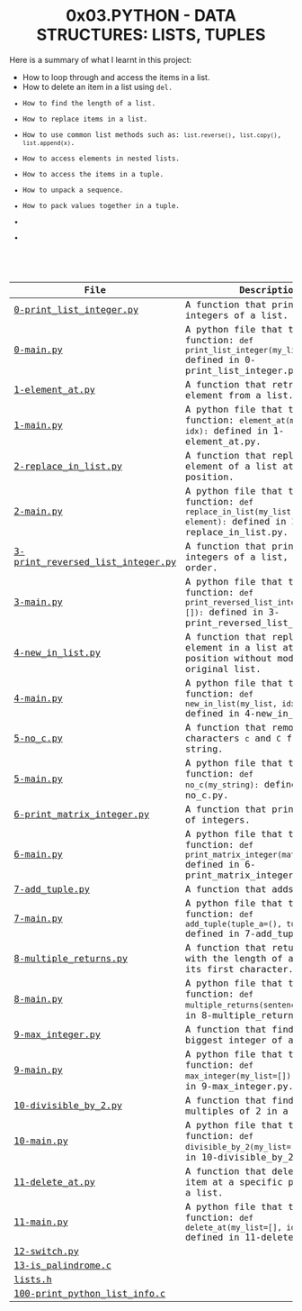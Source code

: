 <h1 align="center" id="top">0x03.PYTHON - DATA STRUCTURES: LISTS, TUPLES</h1>
Here is a summary of what I learnt in this project: 
<ul>
<li>How to loop through and access the items in a list.</li>
<li>How to delete an item in a list using <code>del</>. </li>
<li>How to find the length of a list.</li>
<li>How to replace items in a list.</li>
<li>How to use common list methods such as: <code>list.reverse()</code>, <code>list.copy()</code>, <code>list.append(x)</code>.</li>
<li>How to access elements in nested lists.</li>
<li>How to access the items in a tuple.</li>
<li>How to unpack a sequence.</li>
<li>How to pack values together in a tuple.</li>
<li></li>
<li></li>
</ul>

|File|Description|
|--|--|
|[0-print_list_integer.py](https://github.com/GM-Samuelstein/alx-higher_level_programming/blob/master/0x03-python-data_structures/0-print_list_integer.py)|A function that prints all integers of a list.|
|[0-main.py](https://github.com/GM-Samuelstein/alx-higher_level_programming/blob/master/0x03-python-data_structures/0-main.py)|A python file that tests the function: <code>def print_list_integer(my_list=[]):</code> defined in 0-print_list_integer.py.|
|[1-element_at.py](https://github.com/GM-Samuelstein/alx-higher_level_programming/blob/master/0x03-python-data_structures/1-element_at.py)|A function that retrieves an element from a list.|
|[1-main.py](https://github.com/GM-Samuelstein/alx-higher_level_programming/blob/master/0x03-python-data_structures/1-main.py)|A python file that tests the function: <code>element_at(my_list, idx):</code> defined in 1-element_at.py.|
|[2-replace_in_list.py](https://github.com/GM-Samuelstein/alx-higher_level_programming/blob/master/0x03-python-data_structures/2-replace_in_list.py)|A function that replaces an element of a list at a specific position.|
|[2-main.py](https://github.com/GM-Samuelstein/alx-higher_level_programming/blob/master/0x03-python-data_structures/2-main.py)|A python file that tests the function: <code>def replace_in_list(my_list, idx, element):</code> defined in 2-replace_in_list.py.|
|[3-print_reversed_list_integer.py](https://github.com/GM-Samuelstein/alx-higher_level_programming/blob/master/0x03-python-data_structures/3-print_reversed_list_integer.py)|A function that prints all integers of a list, in reverse order.|
|[3-main.py](https://github.com/GM-Samuelstein/alx-higher_level_programming/blob/master/0x03-python-data_structures/3-main.py)|A python file that tests the function: <code>def print_reversed_list_integer(my_list=[]):</code> defined in 3-print_reversed_list_integer.py.|
|[4-new_in_list.py](https://github.com/GM-Samuelstein/alx-higher_level_programming/blob/master/0x03-python-data_structures/4-new_in_list.py)|A function that replaces an element in a list at a specific position without modifying the original list.|
|[4-main.py](https://github.com/GM-Samuelstein/alx-higher_level_programming/blob/master/0x03-python-data_structures/4-main.py)|A python file that tests the function: <code>def new_in_list(my_list, idx, element):</code> defined in 4-new_in_list.py.|
|[5-no_c.py](https://github.com/GM-Samuelstein/alx-higher_level_programming/blob/master/0x03-python-data_structures/5-no_c.py)|A function that removes all characters <code>c</code> and <code>C</code> from a string.|
|[5-main.py](https://github.com/GM-Samuelstein/alx-higher_level_programming/blob/master/0x03-python-data_structures/5-main.py)|A python file that tests the function: <code>def no_c(my_string):</code> defined in 5-no_c.py.|
|[6-print_matrix_integer.py](https://github.com/GM-Samuelstein/alx-higher_level_programming/blob/master/0x03-python-data_structures/6-print_matrix_integer.py)|A function that prints a matrix of integers.|
|[6-main.py](https://github.com/GM-Samuelstein/alx-higher_level_programming/blob/master/0x03-python-data_structures/6-main.py)|A python file that tests the function: <code>def print_matrix_integer(matrix=[[]]):</code> defined in 6-print_matrix_integer.py.|
|[7-add_tuple.py](https://github.com/GM-Samuelstein/alx-higher_level_programming/blob/master/0x03-python-data_structures/7-add_tuple.py)|A function that adds 2 tuples.|
|[7-main.py](https://github.com/GM-Samuelstein/alx-higher_level_programming/blob/master/0x03-python-data_structures/7-main.py)|A python file that tests the function: <code>def add_tuple(tuple_a=(), tuple_b=()):</code> defined in 7-add_tuple.py.|
|[8-multiple_returns.py](https://github.com/GM-Samuelstein/alx-higher_level_programming/blob/master/0x03-python-data_structures/8-multiple_returns.py)|A function that returns a tuple with the length of a string and its first character.|
|[8-main.py](https://github.com/GM-Samuelstein/alx-higher_level_programming/blob/master/0x03-python-data_structures/8-main.py)|A python file that tests the function: <code>def multiple_returns(sentence):</code> defined in 8-multiple_returns.py.|
|[9-max_integer.py](https://github.com/GM-Samuelstein/alx-higher_level_programming/blob/master/0x03-python-data_structures/9-max_integer.py)|A function that finds the biggest integer of a list.|
|[9-main.py](https://github.com/GM-Samuelstein/alx-higher_level_programming/blob/master/0x03-python-data_structures/9-main.py)|A python file that tests the function: <code>def max_integer(my_list=[]):</code> defined in 9-max_integer.py.|
|[10-divisible_by_2.py](https://github.com/GM-Samuelstein/alx-higher_level_programming/blob/master/0x03-python-data_structures/10-divisible_by_2.py)|A function that finds all multiples of 2 in a list.|
|[10-main.py](https://github.com/GM-Samuelstein/alx-higher_level_programming/blob/master/0x03-python-data_structures/10-main.py)|A python file that tests the function: <code>def divisible_by_2(my_list=[]):</code> defined in 10-divisible_by_2.py.|
|[11-delete_at.py](https://github.com/GM-Samuelstein/alx-higher_level_programming/blob/master/0x03-python-data_structures/11-delete_at.py)|A function that deletes the item at a specific position in a list.|
|[11-main.py](https://github.com/GM-Samuelstein/alx-higher_level_programming/blob/master/0x03-python-data_structures/11-main.py)|A python file that tests the function: <code>def delete_at(my_list=[], idx=0):</code> defined in 11-delete_at.py.|
|[12-switch.py](https://github.com/GM-Samuelstein/alx-higher_level_programming/blob/master/0x03-python-data_structures/12-switch.py)||
|[13-is_palindrome.c](https://github.com/GM-Samuelstein/alx-higher_level_programming/blob/master/0x03-python-data_structures/13-is_palindrome.c)||
|[lists.h](https://github.com/GM-Samuelstein/alx-higher_level_programming/blob/master/0x03-python-data_structures/lists.h)||
|[100-print_python_list_info.c](https://github.com/GM-Samuelstein/alx-higher_level_programming/blob/master/0x03-python-data_structures/100-print_python_list_info.c)||
